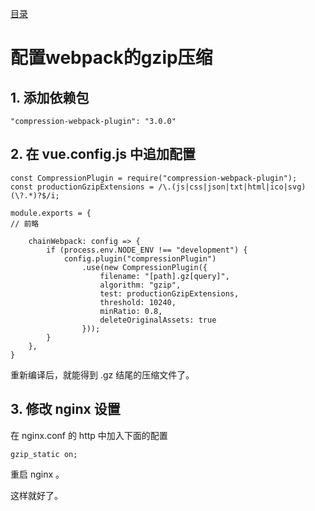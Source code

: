 [目录](./)
# 配置webpack的gzip压缩

## 1. 添加依赖包
```
"compression-webpack-plugin": "3.0.0"
```

## 2. 在 vue.config.js 中追加配置

```
const CompressionPlugin = require("compression-webpack-plugin");
const productionGzipExtensions = /\.(js|css|json|txt|html|ico|svg)(\?.*)?$/i;

module.exports = {
// 前略

	chainWebpack: config => {
		if (process.env.NODE_ENV !== "development") {
			config.plugin("compressionPlugin")
				.use(new CompressionPlugin({
					filename: "[path].gz[query]",
					algorithm: "gzip",
					test: productionGzipExtensions,
					threshold: 10240,
					minRatio: 0.8,
					deleteOriginalAssets: true
				}));
		}
	},
}
```

重新编译后，就能得到 .gz 结尾的压缩文件了。

## 3. 修改 nginx 设置 
在 nginx.conf 的 http 中加入下面的配置
```
gzip_static on;
```

重启 nginx 。

这样就好了。

